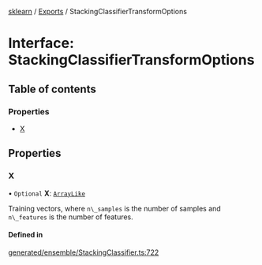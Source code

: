 [sklearn](../readme.md) / [Exports](../modules.md) / StackingClassifierTransformOptions

# Interface: StackingClassifierTransformOptions

## Table of contents

### Properties

- [X](StackingClassifierTransformOptions.md#x)

## Properties

### X

• `Optional` **X**: [`ArrayLike`](../modules.md#arraylike)

Training vectors, where `n\_samples` is the number of samples and `n\_features` is the number of features.

#### Defined in

[generated/ensemble/StackingClassifier.ts:722](https://github.com/transitive-bullshit/scikit-learn-ts/blob/367336a/packages/sklearn/src/generated/ensemble/StackingClassifier.ts#L722)
